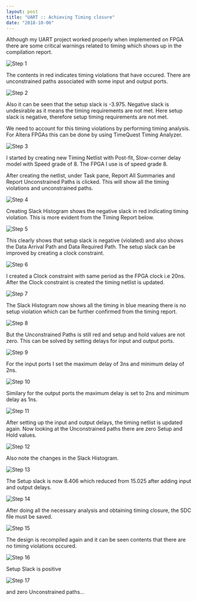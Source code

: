 ```yaml
---
layout: post
title: "UART :: Achieving Timing closure"
date: "2018-10-06"
---
```


Although my UART project worked properly when implemented on FPGA there are some critical warnings related to timing which shows up in the compilation report.

![Step 1](/assets/images/UART_timing/Step1.png)

The contents in red indicates timing violations that have occured. There are unconstrained paths associated with some input and output ports.

![Step 2](/assets/images/UART_timing/Step2.png)

Also it can be seen that the setup slack is -3.975. Negative slack is undesirable as it means the timing requirements are not met. Here setup slack is negative, therefore setup timing requirements are not met.

We need to account for this timing violations by performing timing analysis. For Altera FPGAs this can be done by using TimeQuest Timing Analyzer.

![Step 3](/assets/images/UART_timing/Step3.png)

I started by creating new Timing Netlist with Post-fit, Slow-corner delay model with Speed grade of 8. The FPGA I use is of speed grade 8.

After creating the netlist, under Task pane, Report All Summaries and Report Unconstrained Paths is clicked. This will show all the timing violations and unconstrained paths.

![Step 4](/assets/images/UART_timing/Step4.png)

Creating Slack Histogram shows the negative slack in red indicating timing violation. This is more evident from the Timing Report below.

![Step 5](/assets/images/UART_timing/Step5.png)

This clearly shows that setup slack is negative (violated) and also shows the Data Arrival Path and Data Required Path. The setup slack can be improved by creating a clock constraint.

![Step 6](/assets/images/UART_timing/Step6.png)

I created a Clock constraint with same period as the FPGA clock i.e 20ns. After the Clock constraint is created the timing netlist is updated.

![Step 7](/assets/images/UART_timing/Step7.png)

The Slack Histogram now shows all the timing in blue meaning there is no setup violation which can be further confirmed from the timing report.

![Step 8](/assets/images/UART_timing/Step8.png)

But the Unconstrained Paths is still red and setup and hold values are not zero. This can be solved by setting delays for input and output ports.

![Step 9](/assets/images/UART_timing/Step1.png)

For the input ports I set the maximum delay of 3ns and minimum delay of 2ns.

![Step 10](/assets/images/UART_timing/Step10.png)

Similary for the output ports the maximum delay is set to 2ns and minimum delay as 1ns.

![Step 11](/assets/images/UART_timing/Step11.png)

After setting up the input and output delays, the timing netlist is updated again. Now looking at the Unconstrained paths there are zero Setup and Hold values.

![Step 12](/assets/images/UART_timing/Step12.png)

Also note the changes in the Slack Histogram.

![Step 13](/assets/images/UART_timing/Step13.png)

The Setup slack is now 8.406 which reduced from 15.025 after adding input and output delays. 

![Step 14](/assets/images/UART_timing/Step14.png)

After doing all the necessary analysis and obtaining timing closure, the SDC file must be saved.

![Step 15](/assets/images/UART_timing/Step15.png)

The design is recompiled again and it can be seen contents that there are no timing violations occured.

![Step 16](/assets/images/UART_timing/Step16.png)

Setup Slack is positive

![Step 17](/assets/images/UART_timing/Step17.png)

and zero Unconstrained paths...
